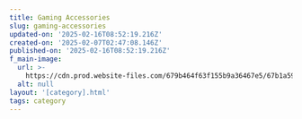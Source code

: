 ```yaml
---
title: Gaming Accessories
slug: gaming-accessories
updated-on: '2025-02-16T08:52:19.216Z'
created-on: '2025-02-07T02:47:08.146Z'
published-on: '2025-02-16T08:52:19.216Z'
f_main-image:
  url: >-
    https://cdn.prod.website-files.com/679b464f63f155b9a36467e5/67b1a59da831f37c949cf2e6_accessories.webp
  alt: null
layout: '[category].html'
tags: category
---
```



